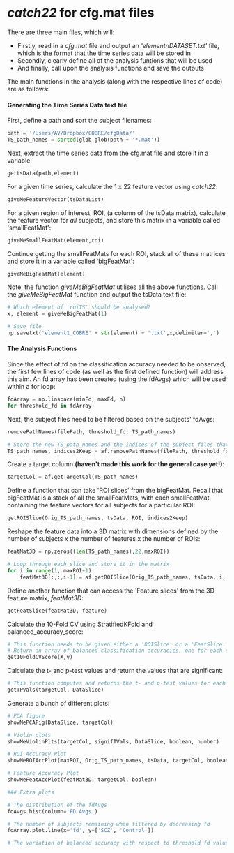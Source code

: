 # _catch22_ for cfg.mat files
There are three main files, which will:
* Firstly, read in a _cfg.mat_ file and output an _'elementnDATASET.txt'_ file, which is the format that the time series data will be stored in
* Secondly, clearly define all of the analysis funtions that will be used
* And finally, call upon the analysis functions and save the outputs

The main functions in the analysis (along with the respective lines of code) are as follows:

#### Generating the Time Series Data text file
First, define a path and sort the subject filenames:
```python
path = '/Users/AV/Dropbox/COBRE/cfgData/'
TS_path_names = sorted(glob.glob(path + '*.mat'))
```

Next, extract the time series data from the cfg.mat file and store it in a variable:
```python
gettsData(path,element)
```

For a given time series, calculate the 1 x 22 feature vector using _catch22_:
```python
giveMeFeatureVector(tsDataList)
```

For a given region of interest, ROI, (a column of the tsData matrix), calculate the feature vector for _all_ subjects, and store this matrix in a variable called 'smallFeatMat':
```python
giveMeSmallFeatMat(element,roi)
```

Continue getting the smallFeatMats for each ROI, stack all of these matrices and store it in a variable called 'bigFeatMat':
```python
giveMeBigFeatMat(element)
```

Note, the function _giveMeBigFeatMat_ utilises all the above functions.
Call the _giveMeBigFeatMat_ function and output the tsData text file:
```python
# Which element of 'roiTS' should be analysed?
x, element = giveMeBigFeatMat(1)

# Save file
np.savetxt('element1_COBRE' + str(element) + '.txt',x,delimiter=',')
```

#### The Analysis Functions

Since the effect of fd on the classification accuracy needed to be observed, the first few lines of code (as well as the first defined function) will address this aim.
An fd array has been created (using the fdAvgs) which will be used within a for loop:
```python
fdArray = np.linspace(minFd, maxFd, n)
for threshold_fd in fdArray:
```

Next, the subject files need to be filtered based on the subjects' fdAvgs:
```python
removePathNames(filePath, threshold_fd, TS_path_names)

# Store the new TS_path_names and the indices of the subject files that are being kept
TS_path_names, indices2Keep = af.removePathNames(filePath, threshold_fd, TS_path_names)
```

Create a target column **(haven't made this work for the general case yet!)**:
```python
targetCol = af.getTargetCol(TS_path_names)
```

Define a function that can take 'ROI slices' from the bigFeatMat.
Recall that bigFeatMat is a stack of all the smallFeatMats, with each smallFeatMat containing the feature vectors for all subjects for a particular ROI:
```python
getROISlice(Orig_TS_path_names, tsData, ROI, indices2Keep)
```

Reshape the feature data into a 3D matrix with dimensions defined by the number of subjects x the number of features x the number of ROIs:
```python
featMat3D = np.zeros((len(TS_path_names),22,maxROI))

# Loop through each slice and store it in the matrix
for i in range(1, maxROI+1):
    featMat3D[:,:,i-1] = af.getROISlice(Orig_TS_path_names, tsData, i, indices2Keep)[0]
```

Define another function that can access the 'Feature slices' from the 3D feature matrix, _featMat3D_:
```python
getFeatSlice(featMat3D, feature)
```

Calculate the 10-Fold CV using StratifiedKFold and balanced_accuracy_score:
```python
# This function needs to be given either a 'ROISlice' or a 'FeatSlice' (X) and the target column (y)
# Return an array of balanced classification accuracies, one for each of the 10 folds
get10FoldCVScore(X,y)
```

Calculate the t- and p-test values and return the values that are significant:
```python
# This function computes and returns the t- and p-test values for each of the features or ROIs
getTPVals(targetCol, DataSlice)
```

Generate a bunch of different plots:
```python
# PCA figure
showMePCAFig(DataSlice, targetCol)

# Violin plots
showMeViolinPlts(targetCol, signifTVals, DataSlice, boolean, number)

# ROI Accuracy Plot
showMeROIAccPlot(maxROI, Orig_TS_path_names, tsData, targetCol, boolean, indices2Keep)

# Feature Accuracy Plot
showMeFeatAccPlot(featMat3D, targetCol, boolean)

### Extra plots

# The distribution of the fdAvgs
fdAvgs.hist(column='FD Avgs')

# The number of subjects remaining when filtered by decreasing fd
fdArray.plot.line(x='fd', y=['SCZ', 'Control'])

# The variation of balanced accuracy with respect to threshold fd values

```
